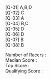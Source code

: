 [Q-01] A,B,D\
[Q-02] C\
[Q-03] A\
[Q-04] B,C\
[Q-05] D\
[Q-06] D\
[Q-07] B\
[Q-08] B


Number of Racers : \
Median Score     : \
Top Score        : \
Qualifying Score : 